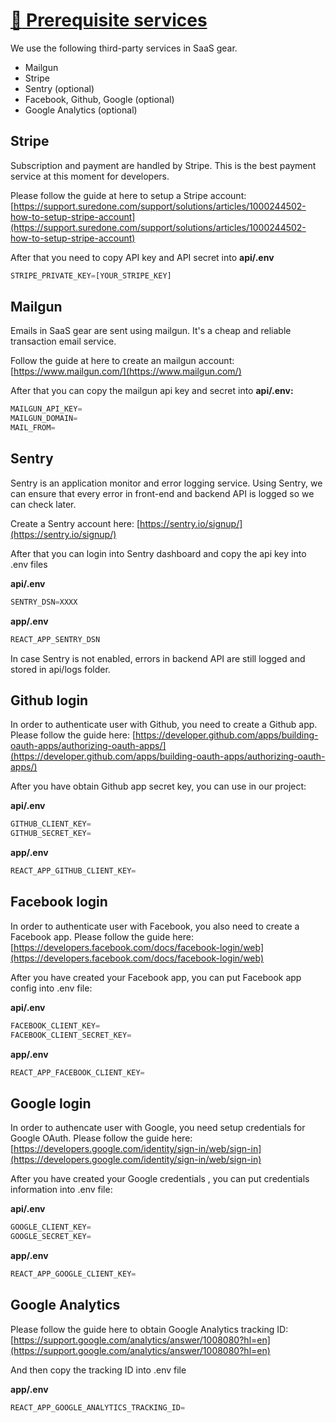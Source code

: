 # [:watermelon: Prerequisite services](https://github.com/JSLancerTeam/saasgear/docs/prerequisite.md)
We use the following third-party services in SaaS gear. 

- Mailgun
- Stripe
- Sentry (optional)
- Facebook, Github, Google (optional)
- Google Analytics (optional)

## **Stripe**

Subscription and payment are handled by Stripe. This is the best payment service at this moment for developers.

Please follow the guide at here to setup a Stripe account: [https://support.suredone.com/support/solutions/articles/1000244502-how-to-setup-stripe-account](https://support.suredone.com/support/solutions/articles/1000244502-how-to-setup-stripe-account)

After that you need to copy API key and API secret into **api/.env**

```jsx
STRIPE_PRIVATE_KEY=[YOUR_STRIPE_KEY]
```

## **Mailgun**

Emails in SaaS gear are sent using mailgun. It's a cheap and reliable transaction email service.

Follow the guide at here to create an mailgun account: [https://www.mailgun.com/](https://www.mailgun.com/)

After that you can copy the mailgun api key and secret into **api/.env:**

```jsx
MAILGUN_API_KEY=
MAILGUN_DOMAIN=
MAIL_FROM=
```

## **Sentry**

Sentry is an application monitor and error logging service. Using Sentry, we can ensure that every error in front-end and backend API is logged so we can check later.

Create a Sentry account here: [https://sentry.io/signup/](https://sentry.io/signup/)

After that you can login into Sentry dashboard and copy the api key into .env files

**api/.env**

```jsx
SENTRY_DSN=XXXX
```

**app/.env**

```jsx
REACT_APP_SENTRY_DSN
```

In case Sentry is not enabled, errors in backend API are still logged and stored in api/logs folder.

## **Github login**

In order to authenticate user with Github, you need to create a Github app. Please follow the guide here: [https://developer.github.com/apps/building-oauth-apps/authorizing-oauth-apps/](https://developer.github.com/apps/building-oauth-apps/authorizing-oauth-apps/)

After you have obtain Github app secret key, you can use in our project:

**api/.env**

```jsx
GITHUB_CLIENT_KEY=
GITHUB_SECRET_KEY=
```

**app/.env**

```jsx
REACT_APP_GITHUB_CLIENT_KEY=
```

## Facebook login

In order to authenticate user with Facebook, you also need to create a Facebook app. Please follow the guide here: [https://developers.facebook.com/docs/facebook-login/web](https://developers.facebook.com/docs/facebook-login/web)

After you have created your Facebook app, you can put Facebook app config into .env file:

**api/.env**

```jsx
FACEBOOK_CLIENT_KEY=
FACEBOOK_CLIENT_SECRET_KEY=
```

**app/.env**

```jsx
REACT_APP_FACEBOOK_CLIENT_KEY=
```

## Google login

In order to authencate user with Google, you need setup credentials for Google OAuth. Please follow the guide here: [https://developers.google.com/identity/sign-in/web/sign-in](https://developers.google.com/identity/sign-in/web/sign-in)

After you have created your Google credentials , you can put credentials information into .env file:

**api/.env**

```jsx
GOOGLE_CLIENT_KEY=
GOOGLE_SECRET_KEY=
```

**app/.env**

```jsx
REACT_APP_GOOGLE_CLIENT_KEY=
```

## Google Analytics

Please follow the guide here to obtain Google Analytics tracking ID: [https://support.google.com/analytics/answer/1008080?hl=en](https://support.google.com/analytics/answer/1008080?hl=en)

And then copy the tracking ID into .env file

**app/.env**

```jsx
REACT_APP_GOOGLE_ANALYTICS_TRACKING_ID=
```
